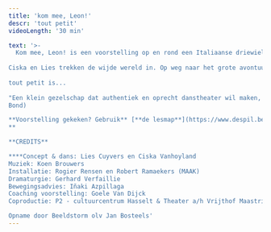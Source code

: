 ```yaml
---
title: 'kom mee, Leon!'
descr: 'tout petit'
videoLength: '30 min'

text: '>-
  Kom mee, Leon! is een voorstelling op en rond een Italiaanse driewieler voor iedereen vanaf 3 jaar.  
  
Ciska en Lies trekken de wijde wereld in. Op weg naar het grote avontuur zijn ze van de baan gesukkeld. Hun eigenwijze wagentje Leon opent zijn deuren. Iedereen mag binnengluren, ontdekken en dromen. Meegenomen in de wereld van twee vrouwen die elkaar niet kunnen missen.  
  
tout petit is...  
‍  
"Een klein gezelschap dat authentiek en oprecht danstheater wil maken, ook voor jong publiek. Danstheater zonder grote gebaren, zonder lichteffecten, zonder attributen. Gewoon kleinschalig en charmant. En dat lukt hen bij deze eersteling formidabel." (Tuur Devens, voor de  
Bond)

**Voorstelling gekeken? Gebruik** [**de lesmap**](https://www.despil.be/mediastorage/FSDocument/884/Kom_mee__Leon__tout_petit__lesmateriaal.pdf) **voor nog meer plezier.  
‍**

‍**CREDITS**

**‍**Concept & dans: Lies Cuyvers en Ciska Vanhoyland  
Muziek: Koen Brouwers  
Installatie: Rogier Rensen en Robert Ramaekers (MAAK)  
Dramaturgie: Gerhard Verfaillie  
Bewegingsadvies: Iñaki Azpillaga  
Coaching voorstelling: Goele Van Dijck  
Coproductie: P2 - cultuurcentrum Hasselt & Theater a/h Vrijthof Maastricht i.k.v. interlimburgse subsidies Met steun van STROOM – ontwikkelingsbeurs, TAKT Dommelhof, Euregionaal Dansplatform Via2018 en LAPLAN/GC De Markten

Opname door Beeldstorm olv Jan Bosteels'
---
```

